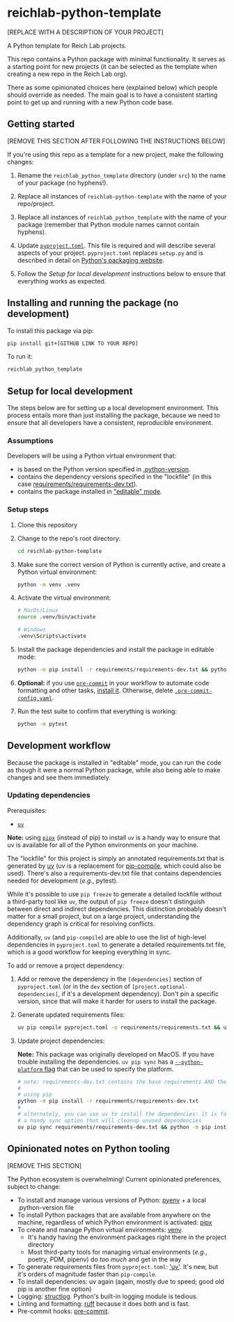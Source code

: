 # reichlab-python-template

[REPLACE WITH A DESCRIPTION OF YOUR PROJECT]

A Python template for Reich Lab projects.

This repo contains a Python package with minimal functionality. It serves as a starting point for new projects (it can be selected as the template when creating a new repo in the Reich Lab org).

There as some opinionated choices here (explained below) which people should override as needed. The main goal is to have a consistent starting point to get up and running with a new Python code base.

## Getting started

[REMOVE THIS SECTION AFTER FOLLOWING THE INSTRUCTIONS BELOW]

If you're using this repo as a template for a new project, make the following changes:

1. Rename the `reichlab_python_template` directory (under `src`) to the name of your package (no hyphens!).

2. Replace all instances of `reichlab-python-template` with the name of your repo/project.

3. Replace all instances of `reichlab_python_template` with the name of your package (remember that Python module names cannot contain hyphens).

4. Update [`pyproject.toml`](pyproject.toml). This file is required and will describe several aspects of your project. `pyproject.toml` replaces `setup.py` and is described in detail on [Python's packaging website](https://packaging.python.org/en/latest/guides/writing-pyproject-toml/).

5. Follow the _Setup for local development_ instructions below to ensure that everything works as expected.


## Installing and running the package (no development)

To install this package via pip:

```bash
pip install git+[GITHUB LINK TO YOUR REPO]
```

To run it:
```bash
reichlab_python_template
```

## Setup for local development

The steps below are for setting up a local development environment. This process entails more than just installing the package,
because we need to ensure that all developers have a consistent, reproducible environment.

### Assumptions

Developers will be using a Python virtual environment that:

- is based on the Python version specified in [.python-version](.python-version).
- contains the dependency versions specified in the "lockfile" (in this case [requirements/requirements-dev.txt](requirements/requirements-dev.txt)).
- contains the package installed in ["editable" mode](https://packaging.python.org/en/latest/guides/distributing-packages-using-setuptools/#working-in-development-mode).

### Setup steps

1. Clone this repository

2. Change to the repo's root directory:

    ```bash
    cd reichlab-python-template
    ```

3. Make sure the correct version of Python is currently active, and create a Python virtual environment:

    ```bash
    python -m venv .venv
    ```

4. Activate the virtual environment:

    ```bash
    # MacOs/Linux
    source .venv/bin/activate

    # Windows
    .venv\Scripts\activate
    ```

5. Install the package dependencies and install the package in editable mode:

    ```bash
    python -m pip install -r requirements/requirements-dev.txt && python -m pip install -e .
    ```

6. **Optional:** if you use [`pre-commit`](https://pre-commit.com/) in your workflow to automate code formatting and other tasks, [install it](https://pre-commit.com/#install). Otherwise, delete [`.pre-commit-config.yaml`](.pre-commit-config.yaml).

7. Run the test suite to confirm that everything is working:

    ```bash
    python -m pytest
    ```

## Development workflow

Because the package is installed in "editable" mode, you can run the code as though it were a normal Python package, while also
being able to make changes and see them immediately.

### Updating dependencies

Prerequisites:
- [`uv`](https://github.com/astral-sh/uv?tab=readme-ov-file#getting-started)

**Note:** using [`pipx`](https://pipx.pypa.io/stable/) (instead of pip) to install `uv` is a handy way to ensure that uv is available for all of the Python environments on your machine.

The "lockfile" for this project is simply an annotated requirements.txt that is generated by [uv](https://github.com/astral-sh/uv) (uv is a replacement for [pip-compile](https://pypi.org/project/pip-tools/), which
could also be used). There's also a requirements-dev.txt file that contains dependencies needed for development (_e.g._, pytest).

While it's possible to use `pip freeze` to generate a detailed lockfile without a third-party tool like `uv`, the output of `pip freeze` doesn't distinguish between direct and indirect dependencies. This distinction probably doesn't matter for a small project, but on a large project, understanding the dependency graph is critical for resolving conflicts.

Additionally, `uv` (and `pip-compile`) are able to use the list of high-level dependencies in `pyproject.toml` to generate a detailed requirements.txt file, which is a good workflow for keeping everything in sync.

To add or remove a project dependency:

1. Add or remove the dependency in the `[dependencies]` section of `pyproject.toml` (or in the `dev` section of `[project.optional-dependencies]`, if it's a development dependency). Don't pin a specific version, since that will make it harder for users to install the package.

2. Generate updated requirements files:

    ```bash
    uv pip compile pyproject.toml -o requirements/requirements.txt && uv pip compile pyproject.toml --extra dev -o requirements/requirements-dev.txt
    ```

3. Update project dependencies:

    **Note:** This package was originally developed on MacOS. If you have trouble installing the dependencies. `uv pip sync` has a [`--python-platform` flag](https://github.com/astral-sh/uv?tab=readme-ov-file#multi-platform-resolution) that can be used to specify the platform.

    ```bash
    # note: requirements-dev.txt contains the base requirements AND the dev requirements
    #
    # using pip
    python -m pip install -r requirements/requirements-dev.txt
    #
    # alternately, you can use uv to install the dependencies: it is faster and has a
    # a handy sync option that will cleanup unused dependencies
    uv pip sync requirements/requirements-dev.txt && python -m pip install -e .
    ```

## Opinionated notes on Python tooling

[REMOVE THIS SECTION]

The Python ecosystem is overwhelming! Current opinionated preferences, subject to change:

- To install and manage various versions of Python: [pyenv](https://github.com/pyenv/pyenv) + a local .python-version file
- To install Python packages that are available from anywhere on the machine, regardless of which Python environment is activated: [pipx](https://pipx.pypa.io/stable/)
- To create and manage Python virtual environments: [venv](https://docs.python.org/3/library/venv.html).
    - It's handy having the environment packages right there in the project directory
    - Most third-party tools for managing virtual environments (_e.g._, poetry, PDM, pipenv) do _too much_ and get in the way
- To generate requirements files from `pyproject.toml`: ['uv'](https://github.com/astral-sh/uv?tab=readme-ov-file#getting-started). It's new, but it's orders of magnitude faster than `pip-compile`.
- To install dependencies: uv again (again, mostly due to speed; good old pip is another fine option)
- Logging: [structlog](https://www.structlog.org/en/stable/). Python's built-in logging module is tedious.
- Linting and formatting: [ruff](https://github.com/astral-sh/ruff) because it does both and is fast.
- Pre-commit hooks: [pre-commit](https://pre-commit.com/).
